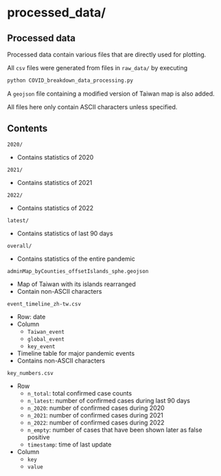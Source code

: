 processed_data/
===============


Processed data
--------------

Processed data contain various files that are directly used for plotting.

All `csv` files were generated from files in `raw_data/` by executing
```python
python COVID_breakdown_data_processing.py
```
A `geojson` file containing a modified version of Taiwan map is also added.

All files here only contain ASCII characters unless specified.


Contents
--------

`2020/`
- Contains statistics of 2020

`2021/`
- Contains statistics of 2021

`2022/`
- Contains statistics of 2022

`latest/`
- Contains statistics of last 90 days

`overall/`
- Contains statistics of the entire pandemic

`adminMap_byCounties_offsetIslands_sphe.geojson`
- Map of Taiwan with its islands rearranged
- Contain non-ASCII characters

`event_timeline_zh-tw.csv`
- Row: date
- Column
  - `Taiwan_event`
  - `global_event`
  - `key_event`
- Timeline table for major pandemic events
- Contains non-ASCII characters

`key_numbers.csv`
- Row
  - `n_total`: total confirmed case counts
  - `n_latest`: number of confirmed cases during last 90 days
  - `n_2020`: number of confirmed cases during 2020
  - `n_2021`: number of confirmed cases during 2021
  - `n_2022`: number of confirmed cases during 2022
  - `n_empty`: number of cases that have been shown later as false positive
  - `timestamp`: time of last update
- Column
  - `key`
  - `value`
